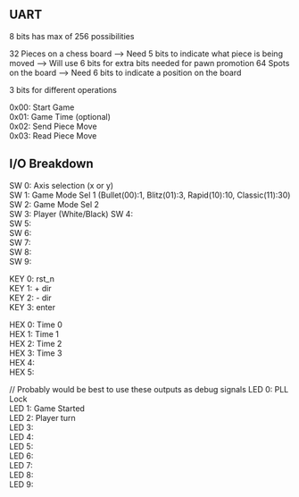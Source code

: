 ## UART
8 bits has max of 256 possibilities

32 Pieces on a chess board --> Need 5 bits to indicate what piece is being moved
--> Will use 6 bits for extra bits needed for pawn promotion
64 Spots on the board --> Need 6 bits to indicate a position on the board

3 bits for different operations

0x00: Start Game <br>
0x01: Game Time (optional) <br>
0x02: Send Piece Move <br>
0x03: Read Piece Move 

## I/O Breakdown
SW 0: Axis selection (x or y) <br>
SW 1: Game Mode Sel 1 (Bullet(00):1, Blitz(01):3, Rapid(10):10, Classic(11):30) <br>
SW 2: Game Mode Sel 2 <br>
SW 3: Player (White/Black)
SW 4: <br>
SW 5: <br>
SW 6: <br>
SW 7: <br>
SW 8: <br>
SW 9: <br>

KEY 0: rst_n  <br>
KEY 1: + dir  <br>
KEY 2: - dir  <br>
KEY 3: enter  <br>

HEX 0: Time 0 <br>
HEX 1: Time 1 <br>
HEX 2: Time 2 <br>
HEX 3: Time 3 <br>
HEX 4: <br>
HEX 5: <br>

// Probably would be best to use these outputs as debug signals
LED 0: PLL Lock <br>
LED 1: Game Started <br>
LED 2: Player turn <br>
LED 3: <br>
LED 4: <br>
LED 5: <br>
LED 6: <br>
LED 7: <br>
LED 8: <br>
LED 9: <br>
